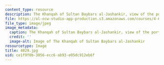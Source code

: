 ```yaml
---
content_type: resource
description: The Khanqah of Sultan Baybars al-Jashankir, view of the portal.
file: https://ol-ocw-studio-app-production.s3.amazonaws.com/courses/4-614-religious-architecture-and-islamic-cultures-fall-2002/ce1f9f0b3056ecc6ab93e05dc912eb6f_4029.jpg
file_type: image/jpeg
image_metadata:
  caption: The Khanqah of Sultan Baybars al-Jashankir, view of the portal.
  credit: ''
  image-alt: Image of The Khanqah of Sultan Baybars al-Jashankir
resourcetype: Image
title: 4029.jpg
uid: ce1f9f0b-3056-ecc6-ab93-e05dc912eb6f
---
```

